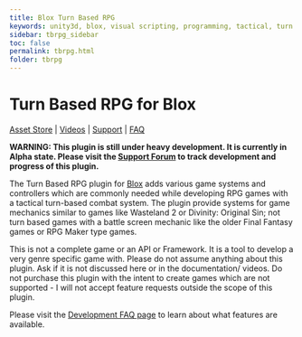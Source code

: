 ```yaml
---
title: Blox Turn Based RPG
keywords: unity3d, blox, visual scripting, programming, tactical, turn based rpg, tbrpg
sidebar: tbrpg_sidebar
toc: false
permalink: tbrpg.html
folder: tbrpg
---
```


Turn Based RPG for Blox
=======================

[Asset Store](https://www.assetstore.unity3d.com/#!/content/62473?aid=1101lGtB) | [Videos](https://www.youtube.com/playlist?list=PLuaBtUXEKcdLEhNpwuBnUQxfKYJHS6PcK) | [Support](http://forum.plyoung.com/c/blox-3) | [FAQ](http://forum.plyoung.com/t/turn-based-rpg-dev/3679)

**WARNING: This plugin is still under heavy development. It is currently in Alpha state. Please visit the [Support Forum](http://forum.plyoung.com/t/turn-based-rpg-dev/3679) to track development and progress of this plugin.**

The Turn Based RPG plugin for [Blox](https://www.assetstore.unity3d.com/#!/content/62473?aid=1101lGtB) adds various game systems and controllers which are commonly needed while developing RPG games with a tactical turn-based combat system. The plugin provide systems for game mechanics similar to games like Wasteland 2 or Divinity: Original Sin; not turn based games with a battle screen mechanic like the older Final Fantasy games or RPG Maker type games.

This is not a complete game or an API or Framework. It is a tool to develop a very genre specific game with. Please do not assume anything about this plugin. Ask if it is not discussed here or in the documentation/ videos. Do not purchase this plugin with the intent to create games which are not supported - I will not accept feature requests outside the scope of this plugin.

Please visit the [Development FAQ page](http://forum.plyoung.com/t/turn-based-rpg-dev/3679) to learn about what features are available.
